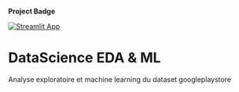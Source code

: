 **Project Badge**

[![Streamlit App](https://static.streamlit.io/badges/streamlit_badge_black_white.svg)](https://share.streamlit.io/aziguy/datascienceeda/main.py)

# DataScience EDA & ML
Analyse exploratoire et machine learning du dataset googleplaystore
